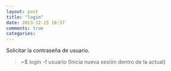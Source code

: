 ```yaml
---
layout: post
title: "login"
date: 2013-12-15 18:37
comments: true
categories: 
---
```

Solicitar la contraseña de usuario.

>~$ login -f  usuario (Inicia nueva sesión dentro de la actual)

